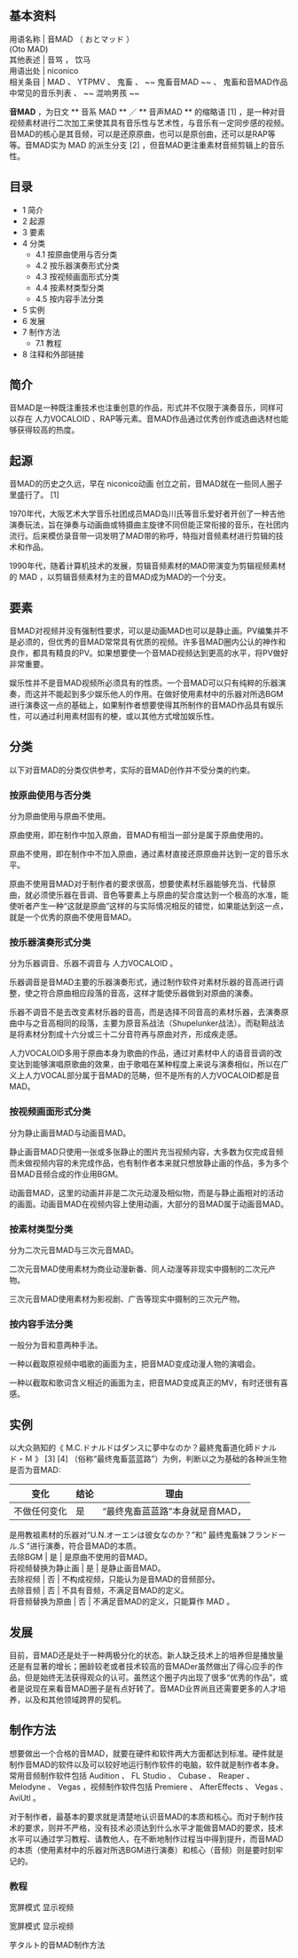 **基本资料**  
---  
用语名称  |  音MAD  （  おとマッド  ）    
(Oto MAD)  
其他表述  |  音骂  ，  饮马   
用语出处  |  niconico   
相关条目  |  MAD  、  YTPMV  、  鬼畜  、 ~~ 鬼畜音MAD  ~~ 、  鬼畜和音MAD作品中常见的音乐列表  、 ~~ 混响男孩  ~~  
  
**音MAD** ，为日文 ** 音系  MAD  ** ／ ** 音声MAD  ** 的缩略语  [1]
，是一种对音视频素材进行二次加工来使其具有音乐性与艺术性，与音乐有一定同步感的视频。音MAD的核心是其音频，可以是还原原曲，也可以是原创曲，还可以是RAP等等。音MAD实为
MAD  的派生分支  [2]  ，但音MAD更注重素材音频剪辑上的音乐性。

##  目录

  * 1  简介 
  * 2  起源 
  * 3  要素 
  * 4  分类 
    * 4.1  按原曲使用与否分类 
    * 4.2  按乐器演奏形式分类 
    * 4.3  按视频画面形式分类 
    * 4.4  按素材类型分类 
    * 4.5  按内容手法分类 
  * 5  实例 
  * 6  发展 
  * 7  制作方法 
    * 7.1  教程 
  * 8  注释和外部链接 

##  简介

音MAD是一种既注重技术也注重创意的作品，形式并不仅限于演奏音乐，同样可以存在  人力VOCALOID
、RAP等元素。音MAD作品通过优秀创作或选曲选材也能够获得较高的热度。

##  起源

音MAD的历史之久远，早在  niconico动画  创立之前，音MAD就在一些同人圈子里盛行了。  [1]

1970年代，大阪艺术大学音乐社团成员MAD岛川氏等音乐爱好者开创了一种吉他演奏玩法，旨在弹奏与动画曲或特摄曲主旋律不同但能正常衔接的音乐，在社团内流行。后来模仿录音带一词发明了MAD带的称呼，特指对音频素材进行剪辑的技术和作品。

1990年代，随着计算机技术的发展，剪辑音频素材的MAD带演变为剪辑视频素材的  MAD  ，以剪辑音频素材为主的音MAD成为MAD的一个分支。

##  要素

音MAD对视频并没有强制性要求，可以是动画MAD也可以是静止画。PV编集并不是必须的，但优秀的音MAD常常具有优质的视频。许多音MAD圈内公认的神作和良作，都具有精良的PV。如果想要使一个音MAD视频达到更高的水平，将PV做好非常重要。

娱乐性并不是音MAD视频所必须具有的性质。一个音MAD可以只有纯粹的乐器演奏，而这并不能起到多少娱乐他人的作用。在做好使用素材中的乐器对所选BGM进行演奏这一点的基础上，如果制作者想要使得其所制作的音MAD作品具有娱乐性，可以通过利用素材固有的梗，或以其他方式增加娱乐性。

##  分类

以下对音MAD的分类仅供参考，实际的音MAD创作并不受分类的约束。

###  按原曲使用与否分类

分为原曲使用与原曲不使用。

原曲使用，即在制作中加入原曲，音MAD有相当一部分是属于原曲使用的。

原曲不使用，即在制作中不加入原曲，通过素材直接还原原曲并达到一定的音乐水平。

原曲不使用音MAD对于制作者的要求很高，想要使素材乐器能够充当、代替原曲，就必须使乐器在音调、音色等要素上与原曲的契合度达到一个极高的水准，能使听者产生一种“这就是原曲”这样的与实际情况相反的错觉，如果能达到这一点，就是一个优秀的原曲不使用音MAD。

###  按乐器演奏形式分类

分为乐器调音、乐器不调音与  人力VOCALOID  。

乐器调音是音MAD主要的乐器演奏形式，通过制作软件对素材乐器的音高进行调整，使之符合原曲相应段落的音高，这样才能使乐器做到对原曲的演奏。

乐器不调音不是去改变素材乐器的音高，而是选择不同音高的素材乐器，去演奏原曲中与之音高相同的段落，主要为原音系战法（Shupelunker战法）。而鞑靼战法是将素材分割成十六分或三十二分音符再与原曲对齐，形成疾走感。

人力VOCALOID多用于原曲本身为歌曲的作品，通过对素材中人的语音音调的改变达到能够演唱原歌曲的效果，由于歌唱在某种程度上来说与演奏相似，所以在广义上人力VOCAL部分属于音MAD的范畴，但不是所有的人力VOCALOID都是音MAD。

###  按视频画面形式分类

分为静止画音MAD与动画音MAD。

静止画音MAD只使用一张或多张静止的图片充当视频内容，大多数为仅完成音频而未做视频内容的未完成作品，也有制作者本来就只想放静止画的作品，多为多个音MAD音频合成的作业用BGM。

动画音MAD，这里的动画并非是二次元动漫及相似物，而是与静止画相对的活动的画面。动画音MAD在视频内容上使用动画，大部分的音MAD属于动画音MAD。

###  按素材类型分类

分为二次元音MAD与三次元音MAD。

二次元音MAD使用素材为商业动漫新番、同人动漫等非现实中摄制的二次元产物。

三次元音MAD使用素材为影视剧、广告等现实中摄制的三次元产物。

###  按内容手法分类

一般分为音和意两种手法。

一种以截取原视频中唱歌的画面为主，把音MAD变成动漫人物的演唱会。

一种以截取和歌词含义相近的画面为主，把音MAD变成真正的MV，有时还很有喜感。

##  实例

以大众熟知的《  M.C.ドナルドはダンスに夢中なのか？最終鬼畜道化師ドナルド・Ｍ  》  [3]  [4]
（俗称“最终鬼畜蓝蓝路”）为例，判断以之为基础的各种派生物是否为音MAD:

变化  |  结论  |  理由   
---|---|---  
不做任何变化  |  是  |  “最终鬼畜蓝蓝路”本身就是音MAD，   
是用教祖素材的乐器对“U.N.オーエンは彼女なのか？”和“  最终鬼畜妹フランドール.S  ”进行演奏，符合音MAD的本质。  
去除BGM  |  是  |  是原曲不使用的音MAD。   
将视频替换为静止画  |  是  |  是静止画音MAD。   
去除视频  |  否  |  不构成视频，只能认为是音MAD的音频部分。   
去除音频  |  否  |  不具有音频，不满足音MAD的定义。   
将音频替换为原曲  |  否  |  不满足音MAD的定义，只能算作  MAD  。   
  
##  发展

目前，音MAD还是处于一种两极分化的状态。新人缺乏技术上的培养但是播放量还是有显著的增长；圈龄较老或者技术较高的音MADer虽然做出了得心应手的作品，但是始终无法获得观众的认可。虽然这个圈子内出现了很多“优秀的作品”，或者是说现在来看音MAD圈子是有点好转了。音MAD业界尚且还需要更多的人才培养，以及和其他领域跨界的契机。

##  制作方法

想要做出一个合格的音MAD，就要在硬件和软件两大方面都达到标准。硬件就是制作音MAD的软件以及可以较好地运行制作软件的电脑，软件就是制作者本身。常用音频制作软件包括
Audition  、  FL Studio  、  Cubase  、  Reaper  、  Melodyne  、  Vegas  ，视频制作软件包括
Premiere  、  AfterEffects  、  Vegas  、  AviUtl  。

对于制作者，最基本的要求就是清楚地认识音MAD的本质和核心。而对于制作技术的要求，则并不严格，没有技术必须达到什么水平才能做音MAD的要求，技术水平可以通过学习教程、请教他人，在不断地制作过程当中得到提升，而音MAD的本质（使用素材中的乐器对所选BGM进行演奏）和核心（音频）则是要时刻牢记的。

###  教程

宽屏模式  显示视频

宽屏模式  显示视频

芋タルト的音MAD制作方法

  